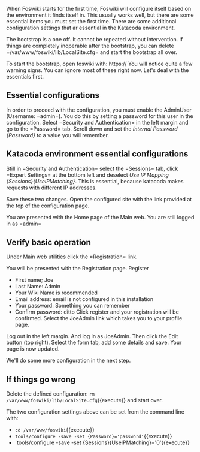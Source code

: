 When Foswiki starts for the first time, Foswiki will configure itself based on the environment it finds itself in.
This usually works well, but there are some essential items you must set the first time.
There are some additional configuration settings that ar essential in the Katacoda environment.

The bootstrap is a one off. It cannot be repeated without intervention.
If things are completely inoperable after the bootstrap, you can delete =/var/www/foswiki/lib/LocalSite.cfg= and start the bootstrap all over.

To start the bootstrap, open foswiki with: https://
You will notice quite a few warning signs. You can ignore most of these right now. Let's deal with the essentials first.

## Essential configurations

In order to proceed with the configuration, you must enable the AdminUser (Username: =admin=).
You do this by setting a password for this user in the configuration. Select =Security and Authentication= in the left margin
and go to the =Password= tab. Scroll down and set the *Internal Password {Password}* to a value you will remember.

## Katacoda environment essential configurations
Still in =Security and Authentication= select the =Sessions= tab, click =Expert Settings= at the bottom left and deselect
*Use IP Mapping {Sessions}{UseIPMatching}*. This is essential, because katacoda makes requests with different IP addresses.

Save these two changes. Open the configured site with the link provided at the top of the configuration page.

You are presented with the Home page of the Main web. You are still logged in as =admin=

## Verify basic operation
Under Main web utilities click the =Registration= link.

You will be presented with the Registration page. Register
*   First name; Joe
*   Last Name: Admin
*   Your Wiki Name is recommended
*   Email address: email is not configured in this installation
*   Your password: Something you can remember
*   Confirm password: ditto
Click register and your registration will be confirmed. Select the JoeAdmin link which takes you to your profile page.

Log out in the left margin. And log in as JoeAdmin. Then click the Edit button (top right).
Select the form tab, add some details and save. Your page is now updated.

We'll do some more configuration in the next step.

## If things go wrong
Delete the defined configuration: `rm /var/www/foswiki/lib/LocalSite.cfg`{{execute}}
and start over.

The two configuration settings above can be set from the command line with:
*   `cd /var/www/foswiki`{{execute}}
*   `tools/configure -save -set {Password}='password'`{{execute}}
*   `tools/configure -save -set {Sessions}{UseIPMatching}='0'{{execute}}


